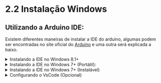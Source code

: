 # 2.2 Instalação Windows

## Utilizando a Arduino IDE:

Existem diferentes maneiras de instalar a IDE do arduino, algumas podem ser encontradas no site oficial do [Arduino](https://www.arduino.cc/en/software) e uma outra será explicada a baixo.  
<p></p>

<details> 
    <summary> Instalando a IDE no Windows 8.1+</summary>
<p></p>

Para fazer a instalação no Windows 8.1 ou superior é bastante simples, basta acessar a loja da microsoft, procurar por Arduino IDE e instalar-la. Após finalizado o download a instalação ocorrerá automaticamente.  
O ícone do aplicativo deve ser semelhante a este:
<p></p>

<img src="../imgs/ArduinoIde.jpg" alt="Ícone Arduino">
<p></p>
</details>

<details> 
    <summary>Instalando a IDE no Windows 7+ (Portátil):</summary>

Caso deseje utilizar a versão portátil da IDE, basta acessar o site do [Arduino](https://www.arduino.cc/en/software) e escolher pela opção "Windows ZIP file".

<img src="../imgs/DownloadZip.png" alt="Opção de download zip">
<p></p>

Após escolher a opção uma nova tela se abrirá basta clica em "Just download" e o download iniciará.
<p></p>

<img src="../imgs/JustDownload.png" alt="botão just download">

<p></p>

Após feito o download do .zip basta extrair no local que desejar e executar o arquivo arduino.exe
<p></p>
</details>

<details> 
    <summary> Instalando a IDE no Windows 7+ (Instalável)</summary>

Caso deseje utilizar a versão instalável da IDE, basta acessar o site do [Arduino](https://www.arduino.cc/en/software) e escolher pela opção "Windows Win 7 and newer".

<img src="../imgs/DownloadExe.png" alt="Opção de download instalavel">
<p></p>

Após escolher a opção uma nova tela se abrirá basta clica em "Just download" e o download iniciará.
<p></p>

<img src="../imgs/JustDownload.png" alt="botão just download">


Após feito o download do .exe basta executar-lo.
<p></p>
</details>

<details> 
    <summary>Configurando o VsCode (Opcional)</summary>
<p></p>

Tambem é possivel utilizar o VsCode, mas o processo é um pouco mais demorado e complexo, por isso estarei deixando esse [video](https://www.youtube.com/watch?v=08N86hk8ZaY), com uma explicação bem completa do passo a passo.
</details>